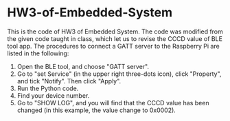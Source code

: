 # HW3-of-Embedded-System
This is the code of HW3 of Embedded System. The code was modified from the given code taught in class, which let us to revise the CCCD value of BLE tool app. The procedures to connect a GATT server to the Raspberry Pi are listed in the following:
1. Open the BLE tool, and choose "GATT server".
2. Go to "set Service" (in the upper right three-dots icon), click "Property", and tick "Notify". Then click "Apply".
3. Run the Python code.
4. Find your device number.
5. Go to "SHOW LOG", and you will find that the CCCD value has been changed (in this example, the value change to 0x0002).
